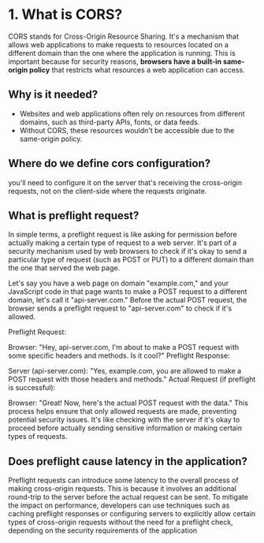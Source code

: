 # 1. What is CORS?
CORS stands for Cross-Origin Resource Sharing. It's a mechanism that allows web applications to make requests to resources located on a different domain than the one where the application is running. This is important because for security reasons, **browsers have a built-in same-origin policy** that restricts what resources a web application can access.
## Why is it needed?
 - Websites and web applications often rely on resources from different domains, such as third-party APIs, fonts, or data feeds.
 - Without CORS, these resources wouldn't be accessible due to the same-origin policy.
## Where do we define cors configuration?
you'll need to configure it on the server that's receiving the cross-origin requests, not on the client-side where the requests originate.
## What is preflight request?
In simple terms, a preflight request is like asking for permission before actually making a certain type of request to a web server. It's part of a security mechanism used by web browsers to check if it's okay to send a particular type of request (such as POST or PUT) to a different domain than the one that served the web page.

Let's say you have a web page on domain "example.com," and your JavaScript code in that page wants to make a POST request to a different domain, let's call it "api-server.com." Before the actual POST request, the browser sends a preflight request to "api-server.com" to check if it's allowed.

Preflight Request:

Browser: "Hey, api-server.com, I'm about to make a POST request with some specific headers and methods. Is it cool?"
Preflight Response:

Server (api-server.com): "Yes, example.com, you are allowed to make a POST request with those headers and methods."
Actual Request (if preflight is successful):

Browser: "Great! Now, here's the actual POST request with the data."
This process helps ensure that only allowed requests are made, preventing potential security issues. It's like checking with the server if it's okay to proceed before actually sending sensitive information or making certain types of requests.

## Does preflight cause latency in the application?
Preflight requests can introduce some latency to the overall process of making cross-origin requests. This is because it involves an additional round-trip to the server before the actual request can be sent.
To mitigate the impact on performance, developers can use techniques such as caching preflight responses or configuring servers to explicitly allow certain types of cross-origin requests without the need for a preflight check, depending on the security requirements of the application
